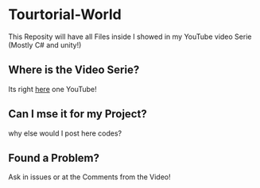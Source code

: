 # Tourtorial-World
This Reposity will have all Files inside I showed in my YouTube video Serie (Mostly C# and unity!)
## Where is the Video Serie?
Its right [here](https://youtube.com/playlist?list=PLKTrE8NmtQG4sJEH7aFBQio_LWLLLpNo6) one YouTube!
## Can I mse it for my Project?
why else would I post here codes?
## Found a Problem?
Ask in issues or at the Comments from the Video!
